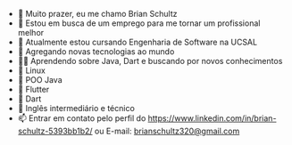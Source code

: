 - 👋 Muito prazer, eu me chamo Brian Schultz
- 🤝 Estou em busca de um emprego para me tornar um profissional melhor
- 🌱 Atualmente estou cursando Engenharia de Software na UCSAL
- 💞️ Agregando novas tecnologias ao mundo
- 👨‍💻 Aprendendo sobre Java, Dart e buscando por novos conhecimentos
- 💬 Linux
- 📄 POO Java 
- 📄 Flutter
- 📄 Dart
- 📝 Inglês intermediário e técnico
- 📫 Entrar em contato pelo perfil do https://www.linkedin.com/in/brian-schultz-5393bb1b2/ ou E-mail: brianschultz320@gmail.com
